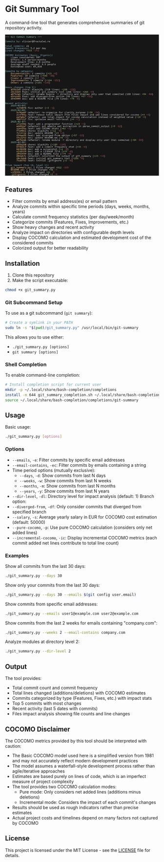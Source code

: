 # Git Summary Tool

A command-line tool that generates comprehensive summaries of git repository activity.

![Git Summary Tool Screenshot](screenshot.png)

## Features

- Filter commits by email address(es) or email pattern
- Analyze commits within specific time periods (days, weeks, months, years)
- Calculate commit frequency statistics (per day/week/month)
- Categorize commits (Features, Fixes, Improvements, etc.)
- Show heavy changes and recent activity
- Analyze impact on directories with configurable depth levels
- Display COCOMO calculation and estimated development cost of the considered commits
- Colorized output for better readability

## Installation

1. Clone this repository
2. Make the script executable:
```bash
chmod +x git_summary.py
```

### Git Subcommand Setup

To use as a git subcommand (`git summary`):

```bash
# Create a symlink in your PATH
sudo ln -s "$(pwd)/git_summary.py" /usr/local/bin/git-summary
```

This allows you to use either:
- `./git_summary.py [options]`
- `git summary [options]`

### Shell Completion

To enable command-line completion:

```bash
# Install completion script for current user
mkdir -p ~/.local/share/bash-completion/completions
install -m 644 git_summary_completion.sh ~/.local/share/bash-completion/completions/git-summary
source ~/.local/share/bash-completion/completions/git-summary
```

## Usage

Basic usage:
```bash
./git_summary.py [options]
```

### Options

- `--emails`, `-e`: Filter commits by specific email addresses
- `--email-contains`, `-ec`: Filter commits by emails containing a string
- Time period options (mutually exclusive):
  - `--days`, `-d`: Show commits from last N days
  - `--weeks`, `-w`: Show commits from last N weeks
  - `--months`, `-m`: Show commits from last N months
  - `--years`, `-y`: Show commits from last N years
- `--dir-level`, `-dl`: Directory level for impact analysis (default: 1)
Branch option:
- `--diverged-from`, `-df`: Only consider commits that diverged from specified branch
- `--salary`, `-s`: Average yearly salary in EUR for COCOMO cost estimation (default: 50000)
- `--pure-cocomo`, `-p`: Use pure COCOMO calculation (considers only net added lines)
- `--incremental-cocomo`, `-ic`: Display incremental COCOMO metrics (each commit added net lines contribute to total line count)

### Examples

Show all commits from the last 30 days:
```bash
./git_summary.py --days 30
```

Show only your commits from the last 30 days:
```bash
./git_summary.py --days 30 --emails $(git config user.email)
```

Show commits from specific email addresses:
```bash
./git_summary.py --emails user1@example.com user2@example.com
```

Show commits from the last 2 weeks for emails containing "company.com":
```bash
./git_summary.py --weeks 2 --email-contains company.com
```

Analyze modules at directory level 2:
```bash
./git_summary.py --dir-level 2
```

## Output

The tool provides:
- Total commit count and commit frequency
- Total lines changed (additions/deletions) with COCOMO estimates
- Commits categorized by type (Features, Fixes, etc.) with impact stats
- Top 5 commits with most changes
- Recent activity (last 5 dates with commits)
- Files impact analysis showing file counts and line changes

## COCOMO Disclaimer

The COCOMO metrics provided by this tool should be interpreted with caution:

- The Basic COCOMO model used here is a simplified version from 1981 and may not accurately reflect modern development practices
- The model assumes a waterfall-style development process rather than agile/iterative approaches
- Estimates are based purely on lines of code, which is an imperfect measure of project complexity
- The tool provides two COCOMO calculation modes:
  - Pure mode: Only considers net added lines (additions minus deletions)
  - Incremental mode: Considers the impact of each commit's changes
- Results should be used as rough indicators rather than precise estimates
- Actual project costs and timelines depend on many factors not captured by COCOMO

## License

This project is licensed under the MIT License - see the [LICENSE](LICENSE) file for details.
